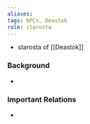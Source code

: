 ```yaml
---
aliases: 
tags: NPCs, Deastok
role: starosta
---
```


-  starosta of [[Deastok]]

### Background
-  

### Important Relations
-  